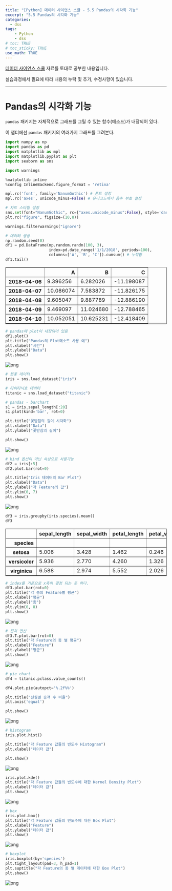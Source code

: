 ```yaml
---
title: "[Python] 데이터 사이언스 스쿨 - 5.5 Pandas의 시각화 기능"
excerpt: "5.5 Pandas의 시각화 기능"
categories: 
  - dss
tags: 
    - Python
    - dss
# toc: TRUE
# toc_sticky: TRUE
use_math: TRUE
---
```


[데이터 사이언스 스쿨](https://datascienceschool.net/intro.html) 자료를 토대로 공부한 내용입니다.

실습과정에서 필요에 따라 내용의 누락 및 추가, 수정사항이 있습니다.

---


# Pandas의 시각화 기능

`pandas` 패키지는 자체적으로 그래프를 그릴 수 있는 함수(메소드)가 내장되어 있다.

이 챕터에선 `pandas` 패키지의 여러가지 그래프를 그려본다.


```python
import numpy as np
import pandas as pd
import matplotlib as mpl
import matplotlib.pyplot as plt
import seaborn as sns

import warnings
```


```python
%matplotlib inline
%config InlineBackend.figure_format = 'retina'

mpl.rc('font', family='NanumGothic') # 폰트 설정
mpl.rc('axes', unicode_minus=False) # 유니코드에서 음수 부호 설정

# 차트 스타일 설정
sns.set(font="NanumGothic", rc={"axes.unicode_minus":False}, style='darkgrid')
plt.rc("figure", figsize=(10,8))

warnings.filterwarnings("ignore")
```


```python
# 데이터 생성
np.random.seed(0)
df1 = pd.DataFrame(np.random.randn(100, 3),
                   index=pd.date_range('1/1/2018', periods=100),
                   columns=['A', 'B', 'C']).cumsum() # 누적합
df1.tail()
```




<div>
<style scoped>
    .dataframe tbody tr th:only-of-type {
        vertical-align: middle;
    }

    .dataframe tbody tr th {
        vertical-align: top;
    }

    .dataframe thead th {
        text-align: right;
    }
</style>
<table border="1" class="dataframe">
  <thead>
    <tr style="text-align: right;">
      <th></th>
      <th>A</th>
      <th>B</th>
      <th>C</th>
    </tr>
  </thead>
  <tbody>
    <tr>
      <th>2018-04-06</th>
      <td>9.396256</td>
      <td>6.282026</td>
      <td>-11.198087</td>
    </tr>
    <tr>
      <th>2018-04-07</th>
      <td>10.086074</td>
      <td>7.583872</td>
      <td>-11.826175</td>
    </tr>
    <tr>
      <th>2018-04-08</th>
      <td>9.605047</td>
      <td>9.887789</td>
      <td>-12.886190</td>
    </tr>
    <tr>
      <th>2018-04-09</th>
      <td>9.469097</td>
      <td>11.024680</td>
      <td>-12.788465</td>
    </tr>
    <tr>
      <th>2018-04-10</th>
      <td>10.052051</td>
      <td>10.625231</td>
      <td>-12.418409</td>
    </tr>
  </tbody>
</table>
</div>




```python
# pandas에 plot이 내장되어 있음
df1.plot()
plt.title("Pandas의 Plot메소드 사용 예")
plt.xlabel("시간")
plt.ylabel("Data")
plt.show()
```


    
![png](../../assets/images/post_images/2021-06-11-04/output_5_0.png)
    



```python
# 붓꽃 데이터
iris = sns.load_dataset("iris")

# 타이타닉호 데이터
titanic = sns.load_dataset("titanic")
```


```python
# pandas - barchart
s1 = iris.sepal_length[:20]
s1.plot(kind='bar', rot=0)

plt.title("꽃받침의 길이 시각화")
plt.xlabel("Data")
plt.ylabel("꽃받침의 길이")

plt.show()
```


    
![png](../../assets/images/post_images/2021-06-11-04/output_7_0.png)
    



```python
# kind 옵션이 아닌 속성으로 사용가능
df2 = iris[:5]
df2.plot.bar(rot=0)

plt.title("Iris 데이터의 Bar Plot")
plt.xlabel("Data")
plt.ylabel("각 Feature의 값")
plt.ylim(0, 7)
plt.show()
```


    
![png](../../assets/images/post_images/2021-06-11-04/output_8_0.png)
    



```python
df3 = iris.groupby(iris.species).mean()
df3
```




<div>
<style scoped>
    .dataframe tbody tr th:only-of-type {
        vertical-align: middle;
    }

    .dataframe tbody tr th {
        vertical-align: top;
    }

    .dataframe thead th {
        text-align: right;
    }
</style>
<table border="1" class="dataframe">
  <thead>
    <tr style="text-align: right;">
      <th></th>
      <th>sepal_length</th>
      <th>sepal_width</th>
      <th>petal_length</th>
      <th>petal_width</th>
    </tr>
    <tr>
      <th>species</th>
      <th></th>
      <th></th>
      <th></th>
      <th></th>
    </tr>
  </thead>
  <tbody>
    <tr>
      <th>setosa</th>
      <td>5.006</td>
      <td>3.428</td>
      <td>1.462</td>
      <td>0.246</td>
    </tr>
    <tr>
      <th>versicolor</th>
      <td>5.936</td>
      <td>2.770</td>
      <td>4.260</td>
      <td>1.326</td>
    </tr>
    <tr>
      <th>virginica</th>
      <td>6.588</td>
      <td>2.974</td>
      <td>5.552</td>
      <td>2.026</td>
    </tr>
  </tbody>
</table>
</div>




```python
# index를 기준으로 x축이 결정 되는 듯 하다.
df3.plot.bar(rot=0)
plt.title("각 종의 Feature별 평균")
plt.xlabel("평균")
plt.ylabel("종")
plt.ylim(0, 8)
plt.show()
```


    
![png](../../assets/images/post_images/2021-06-11-04/output_10_0.png)
    



```python
# 전치 연산
df3.T.plot.bar(rot=0)
plt.title("각 Feature의 종 별 평균")
plt.xlabel("Feature")
plt.ylabel("평균")
plt.show()
```


    
![png](../../assets/images/post_images/2021-06-11-04/output_11_0.png)
    



```python
# pie chart
df4 = titanic.pclass.value_counts()

df4.plot.pie(autopct='%.2f%%')

plt.title("선실별 승객 수 비율")
plt.axis('equal')

plt.show()
```


    
![png](../../assets/images/post_images/2021-06-11-04/output_12_0.png)
    



```python
# histogram
iris.plot.hist()

plt.title("각 Feature 값들의 빈도수 Histogram")
plt.xlabel("데이터 값")

plt.show()
```


    
![png](../../assets/images/post_images/2021-06-11-04/output_13_0.png)
    



```python
iris.plot.kde()
plt.title("각 Feature 값들의 빈도수에 대한 Kernel Density Plot")
plt.xlabel("데이터 값")
plt.show()
```


    
![png](../../assets/images/post_images/2021-06-11-04/output_14_0.png)
    



```python
# box
iris.plot.box()
plt.title("각 Feature 값들의 빈도수에 대한 Box Plot")
plt.xlabel("Feature")
plt.ylabel("데이터 값")
plt.show()
```


    
![png](../../assets/images/post_images/2021-06-11-04/output_15_0.png)
    



```python
# boxplot
iris.boxplot(by='species')
plt.tight_layout(pad=3, h_pad=1)
plt.suptitle("각 Feature의 종 별 데이터에 대한 Box Plot")
plt.show()
```


    
![png](../../assets/images/post_images/2021-06-11-04/output_16_0.png)
    


